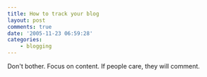 ```yaml
---
title: How to track your blog
layout: post
comments: true
date: '2005-11-23 06:59:28'
categories:
    - blogging
---
```

Don't bother. Focus on content. If people care, they will comment.
